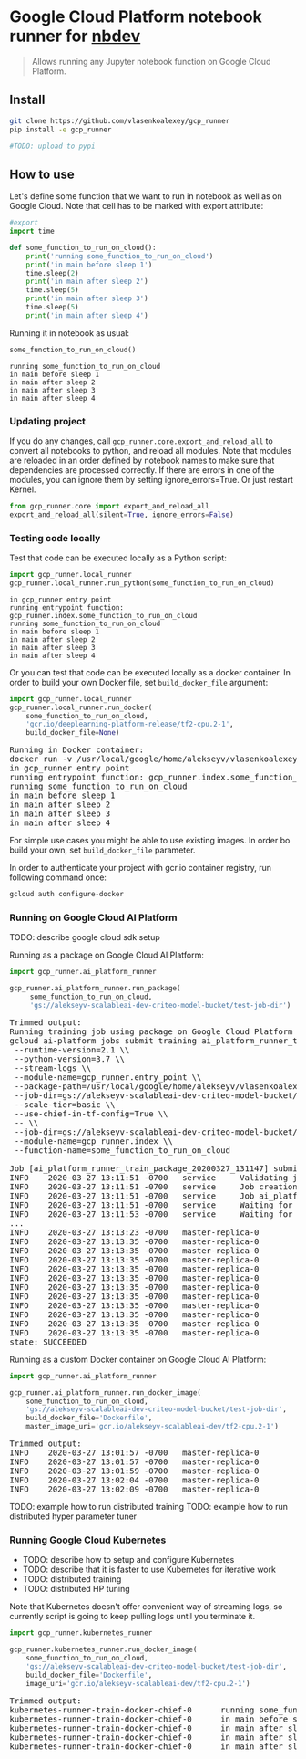 # Google Cloud Platform notebook runner for [nbdev](https://github.com/fastai/nbdev/tree/master/nbdev)
> Allows running any Jupyter notebook function on Google Cloud Platform.


## Install

```sh
git clone https://github.com/vlasenkoalexey/gcp_runner
pip install -e gcp_runner

#TODO: upload to pypi
```

## How to use

Let's define some function that we want to run in notebook as well as on Google Cloud.
Note that cell has to be marked with export attribute:

```python
#export
import time

def some_function_to_run_on_cloud():
    print('running some_function_to_run_on_cloud')
    print('in main before sleep 1')
    time.sleep(2)
    print('in main after sleep 2')
    time.sleep(5)
    print('in main after sleep 3')
    time.sleep(5)
    print('in main after sleep 4')
```

Running it in notebook as usual:

```python
some_function_to_run_on_cloud()
```

    running some_function_to_run_on_cloud
    in main before sleep 1
    in main after sleep 2
    in main after sleep 3
    in main after sleep 4


### Updating project
If you do any changes, call `gcp_runner.core.export_and_reload_all` to convert all notebooks to python, and reload all modules. Note that modules are reloaded in an order defined by notebook names to make sure that dependencies are processed correctly. If there are errors in one of the modules, you can ignore them by setting ignore_errors=True. Or just restart Kernel.

```python
from gcp_runner.core import export_and_reload_all
export_and_reload_all(silent=True, ignore_errors=False)
```

### Testing code locally
Test that code can be executed locally as a Python script:

```python
import gcp_runner.local_runner
gcp_runner.local_runner.run_python(some_function_to_run_on_cloud)
```

    in gcp_runner entry point
    running entrypoint function: gcp_runner.index.some_function_to_run_on_cloud
    running some_function_to_run_on_cloud
    in main before sleep 1
    in main after sleep 2
    in main after sleep 3
    in main after sleep 4


Or you can test that code can be executed locally as a docker container.
In order to build your own Docker file, set `build_docker_file` argument:

```python
import gcp_runner.local_runner
gcp_runner.local_runner.run_docker(
    some_function_to_run_on_cloud,
    'gcr.io/deeplearning-platform-release/tf2-cpu.2-1',
    build_docker_file=None)
```

<pre>
Running in Docker container:  
docker run -v /usr/local/google/home/alekseyv/vlasenkoalexey/gcp_runner/gcp_runner:/gcp_runner gcr.io/deeplearning-platform-release/tf2-cpu.2-1 python -u -m gcp_runner.entry_point --module-name=gcp_runner.index --function-name=some_function_to_run_on_cloud
in gcp_runner entry point  
running entrypoint function: gcp_runner.index.some_function_to_run_on_cloud  
running some_function_to_run_on_cloud  
in main before sleep 1  
in main after sleep 2  
in main after sleep 3  
in main after sleep 4 
</pre>

For simple use cases you might be able to use existing images.
In order bo build your own, set `build_docker_file` parameter.

In order to authenticate your project with gcr.io container registry, run following command once:

```sh
gcloud auth configure-docker
```

### Running on Google Cloud AI Platform

TODO: describe google cloud sdk setup

Running as a package on Google Cloud AI Platform:

```python
import gcp_runner.ai_platform_runner

gcp_runner.ai_platform_runner.run_package(
     some_function_to_run_on_cloud, 
     'gs://alekseyv-scalableai-dev-criteo-model-bucket/test-job-dir')
```

<pre>
Trimmed output:  
Running training job using package on Google Cloud Platform AI:  
gcloud ai-platform jobs submit training ai_platform_runner_train_package_20200327_131147 \\  
 --runtime-version=2.1 \\   
 --python-version=3.7 \\   
 --stream-logs \\   
 --module-name=gcp_runner.entry_point \\   
 --package-path=/usr/local/google/home/alekseyv/vlasenkoalexey/gcp_runner/gcp_runner \\  
 --job-dir=gs://alekseyv-scalableai-dev-criteo-model-bucket/test-job-dir \\  
 --scale-tier=basic \\  
 --use-chief-in-tf-config=True \\  
 -- \\  
 --job-dir=gs://alekseyv-scalableai-dev-criteo-model-bucket/test-job-dir \\  
 --module-name=gcp_runner.index \\  
 --function-name=some_function_to_run_on_cloud  
        
Job [ai_platform_runner_train_package_20200327_131147] submitted successfully.  
INFO	2020-03-27 13:11:51 -0700	service		Validating job requirements...  
INFO	2020-03-27 13:11:51 -0700	service		Job creation request has been successfully validated.  
INFO	2020-03-27 13:11:51 -0700	service		Job ai_platform_runner_train_package_20200327_131147 is queued.  
INFO	2020-03-27 13:11:51 -0700	service		Waiting for job to be provisioned.  
INFO	2020-03-27 13:11:53 -0700	service		Waiting for training program to start.  
...  
INFO	2020-03-27 13:13:23 -0700	master-replica-0		Running command: python3 -m gcp_runner.entry_point --job-dir=gs://alekseyv-scalableai-dev-criteo-model-bucket/test-job-dir --module-name=gcp_runner.index --function-name=some_function_to_run_on_cloud --job-dir gs://alekseyv-scalableai-dev-criteo-model-bucket/test-job-dir  
INFO	2020-03-27 13:13:35 -0700	master-replica-0		in gcp_runner entry point  
INFO	2020-03-27 13:13:35 -0700	master-replica-0		running entrypoint function: gcp_runner.index.some_function_to_run_on_cloud  
INFO	2020-03-27 13:13:35 -0700	master-replica-0		additional args: ['--job-dir=gs://alekseyv-scalableai-dev-criteo-model-bucket/test-job-dir', '--job-dir', 'gs://alekseyv-scalableai-dev-criteo-model-bucket/test-job-dir']  
INFO	2020-03-27 13:13:35 -0700	master-replica-0		running some_function_to_run_on_cloud  
INFO	2020-03-27 13:13:35 -0700	master-replica-0		in main before sleep 1  
INFO	2020-03-27 13:13:35 -0700	master-replica-0		in main after sleep 2  
INFO	2020-03-27 13:13:35 -0700	master-replica-0		in main after sleep 3  
INFO	2020-03-27 13:13:35 -0700	master-replica-0		in main after sleep 4  
INFO	2020-03-27 13:13:35 -0700	master-replica-0		Module completed; cleaning up.  
INFO	2020-03-27 13:13:35 -0700	master-replica-0		Clean up finished.  
INFO	2020-03-27 13:13:35 -0700	master-replica-0		Task completed successfully.  
state: SUCCEEDED 
</pre>

Running as a custom Docker container on Google Cloud AI Platform:

```python
import gcp_runner.ai_platform_runner

gcp_runner.ai_platform_runner.run_docker_image(
    some_function_to_run_on_cloud,
    'gs://alekseyv-scalableai-dev-criteo-model-bucket/test-job-dir',
    build_docker_file='Dockerfile',
    master_image_uri='gcr.io/alekseyv-scalableai-dev/tf2-cpu.2-1')
```

<pre>
Trimmed output:  
INFO	2020-03-27 13:01:57 -0700	master-replica-0		running some_function_to_run_on_cloud  
INFO	2020-03-27 13:01:57 -0700	master-replica-0		in main before sleep 1  
INFO	2020-03-27 13:01:59 -0700	master-replica-0		in main after sleep 2  
INFO	2020-03-27 13:02:04 -0700	master-replica-0		in main after sleep 3  
INFO	2020-03-27 13:02:09 -0700	master-replica-0		in main after sleep 4  
</pre>

TODO: example how to run distributed training
TODO: example how to run distributed hyper parameter tuner

### Running Google Cloud Kubernetes

- TODO: describe how to setup and configure Kubernetes
- TODO: describe that it is faster to use Kubernetes for iterative work
- TODO: distributed training
- TODO: distributed HP tuning

Note that Kubernetes doesn't offer convenient way of streaming logs, so currently script is going to keep pulling logs until you terminate it.

```python
import gcp_runner.kubernetes_runner

gcp_runner.kubernetes_runner.run_docker_image(
    some_function_to_run_on_cloud,
    'gs://alekseyv-scalableai-dev-criteo-model-bucket/test-job-dir',
    build_docker_file='Dockerfile',
    image_uri='gcr.io/alekseyv-scalableai-dev/tf2-cpu.2-1')
```

<pre>
Trimmed output:  
kubernetes-runner-train-docker-chief-0		running some_function_to_run_on_cloud  
kubernetes-runner-train-docker-chief-0		in main before sleep 1  
kubernetes-runner-train-docker-chief-0		in main after sleep 2  
kubernetes-runner-train-docker-chief-0		in main after sleep 3  
kubernetes-runner-train-docker-chief-0		in main after sleep 4  
</pre>
